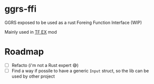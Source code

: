# ggrs-ffi
GGRS exposed to be used as a rust Foreing Function Interface (WIP)

Mainly used in [TF EX](https://github.com/Fcornaire/TF.EX) mod

# Roadmap

- [ ] Refacto (i'm not a Rust expert 😅)
- [ ] Find a way if possile to have a generic `Input` struct, so the lib can be used by other project

